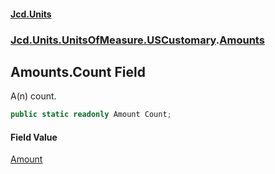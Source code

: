 #### [Jcd.Units](index.md 'index')
### [Jcd.Units.UnitsOfMeasure.USCustomary](Jcd.Units.UnitsOfMeasure.USCustomary.md 'Jcd.Units.UnitsOfMeasure.USCustomary').[Amounts](Jcd.Units.UnitsOfMeasure.USCustomary.Amounts.md 'Jcd.Units.UnitsOfMeasure.USCustomary.Amounts')

## Amounts.Count Field

A(n) count.

```csharp
public static readonly Amount Count;
```

#### Field Value
[Amount](Jcd.Units.UnitTypes.Amount.md 'Jcd.Units.UnitTypes.Amount')